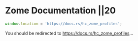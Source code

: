 # Zome Documentation ||20

```js script
window.location = 'https://docs.rs/hc_zome_profiles';
```

You should be redirected to https://docs.rs/hc_zome_profiles...